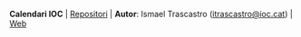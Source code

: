 **Calendari IOC** | [Repositori](https://github.com/itrascastro/ioc-modul-calendari) | **Autor**: Ismael Trascastro (itrascastro@ioc.cat) | [Web](https://itrascastro.github.io)